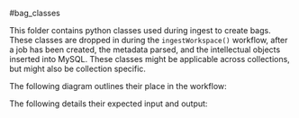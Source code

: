 #bag_classes

This folder contains python classes used during ingest to create bags.  These classes are dropped in during the `ingestWorkspace()` workflow, after a job has been created, the metadata parsed, and the intellectual objects inserted into MySQL.  These classes might be applicable across collections, but might also be collection specific.

The following diagram outlines their place in the workflow:

The following details their expected input and output: